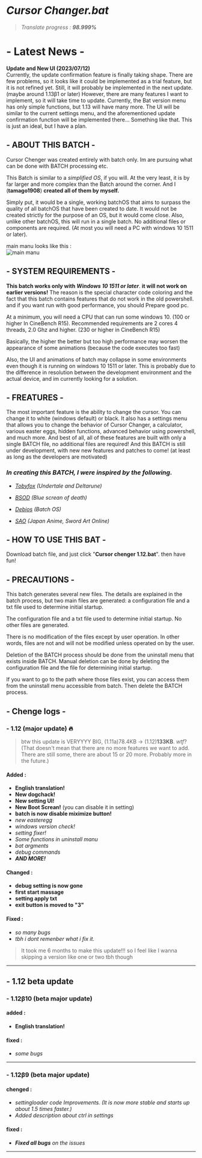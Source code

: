 # ***Cursor Changer.bat***
> *Translate progress :* ***98.999%***

# - **Latest News** -
**Update and New UI (2023/07/12)**  
Currently, the update confirmation feature is finally taking shape. There are few problems, so it looks like it could be implemented as a trial feature, but it is not refined yet. Still, it will probably be implemented in the next update. (maybe around 1.13β1 or later)
However, there are many features I want to implement, so it will take time to update. Currently, the Bat version menu has only simple functions, but 1.13 will have many more. The UI will be similar to the current settings menu, and the aforementioned update confirmation function will be implemented there... Something like that. This is just an ideal, but I have a plan.


## - **ABOUT THIS BATCH** -
Cursor Chenger was created entirely with batch only.
Im are pursuing what can be done with BATCH processing etc.

This Batch is similar to a *simplified OS*, if you will.
At the very least, it is by far larger and more complex than the Batch around the corner. And I (**tamago1908**) **created all of them by myself.**

Simply put, it would be a single, working batchOS that aims to surpass the quality of all batchOS that have been created to date. It would not be created strictly for the purpose of an OS, but it would come close. Also, unlike other batchOS, this will run in a single batch. No additional files or components are required. (At most you will need a PC with windows 10 1511 or later).

main manu looks like this :   
![main manu](https://github.com/tamago1908/Cursor-Changer.bat/blob/main/resource/Cursor_Changer_1.12_github_main_1.png?raw=true)


## - **SYSTEM REQUIREMENTS** -
**This batch works only with** ***Windows 10 1511 or later***. **it will not work on earlier versions!** The reason is the special character code coloring and the fact that this batch contains features that do not work in the old powershell.
and if you want run with good performance, you should Prepare good pc.

At a minimum, you will need a CPU that can run some windows 10. (100 or higher In CineBench R15).
Recommended requirements are 2 cores 4 threads, 2.0 Ghz and higher. (230 or higher in CineBench R15)

Basically, the higher the better but too high performance may worsen the appearance of some animations (because the code executes too fast)

Also, the UI and animations of batch may collapse in some environments even though it is running on windows 10 1511 or later. This is probably due to the difference in resolution between the development environment and the actual device, and im currently looking for a solution.

## - **FREATURES** -
The most important feature is the ability to change the cursor. You can change it to white (windows default) or black. It also has a settings menu that allows you to change the behavior of Cursor Changer, a calculator, various easter eggs, hidden functions, advanced behavior using powershell, and much more. And best of all, all of these features are built with only a single BATCH file, no additional files are required!
And this BATCH is still under development, with new new features and patches to come! (at least as long as the developers are motivated)

### ***In creating this BATCH, I were inspired by the following.***
 
- *[Tobyfox](https://en.wikipedia.org/wiki/Toby_Fox) (Undertale and Deltarune)*

- *[BSOD](https://en.wikipedia.org/wiki/Blue_screen_of_death) (Blue screan of death)*

- *[Debios](https://github.com/debios/debios) (Batch OS)*

- *[SAO](https://swordartonline.fandom.com/wiki/Sword_Art_Online_Wiki) (Japan Anime, Sword Art Online)*

## - **HOW TO USE THIS BAT** -
Download batch file, and just click "**Cursor chenger 1.12.bat**".
then have fun!

## - **PRECAUTIONS** -
This batch generates several new files. The details are explained in the batch process, but two main files are generated: a configuration file and a txt file used to determine initial startup.

The configuration file and a txt file used to determine initial startup.
No other files are generated.

There is no modification of the files except by user operation. In other words, files are not and will not be modified unless operated on by the user.

Deletion of the BATCH process should be done from the uninstall menu that exists inside BATCH.
Manual deletion can be done by deleting the configuration file and the file for determining initial startup.

If you want to go to the path where those files exist, you can access them from the uninstall menu accessible from batch.
Then delete the BATCH process.


## - **Chenge logs** -

### - 1.12 (major update) 🔥
> btw this update is VERYYYY BIG, (1.11a)78.4KB -> (1.12)**133KB**. *wtf*? (That doesn't mean that there are no more features we want to add. There are still some, there are about 15 or 20 more. Probably more in the future.)
#### Added :
- **English translation!**
- **New dogchack!**
- **New setting UI!**
- **New Boot Screan!** (you can disable it in setting)
- **batch is now disable miximize button!**
- *new easteregg*
- *windows version check!*
- *setting fixer!*
- *Some functions in uninstall manu*
- *bat argments*
- *debug commands*
- ***AND MORE!***
#### Changed :
- **debug setting is now gone**
- **first start massage**
- **setting apply txt**
- **exit button is moved to "3"**
#### Fixed :
- *so many bugs*
- *tbh i dont remenber what i fix it.*
> It took me 6 months to make this update!!! so I feel like I wanna skipping a version like one or two tbh though
___

## - **1.12 beta update**
### - 1.12β10 (beta major update) 
#### added :
- **English translation!**
#### fixed :
- *some bugs*
___

### - 1.12β9 (beta major update) 
#### chenged :
- *settingloader code Improvements. (It is now more stable and starts up about 1.5 times faster.)*
- *Added description about ctrl in settings*
#### fixed :
- ***Fixed all bugs*** *on the issues*
___
